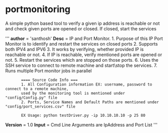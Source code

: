 # portmonitoring
A simple python based tool to verify a given ip address is reachable or not and check given ports are opened or closed. If closed, start the services

'''
__author__ = 'santhosh'
__Desc__ = IP and Port Monitor.
           1. Purpose of this IP Port Monitor is to identify and restart the 
              services on closed ports
           2. Supports both IPV4 and IPV6
           3. It works by verifying, whether provided IP is reachable or not.
           4. If IP is reachable, verify mentioned ports are opened or not.
           5. Restart the services which are stopped on those ports.
           6. Uses the SSH service to connect to remote machine and start\stop the services.
           7. Runs multiple Port monitor jobs in parallel
           
           ==== Source Code Info ===
           1. All Configuration information EX: username, password to connect to a remote machine,
           used by the monitoring tool is mentioned under "config/Config.py" file
           2. Ports, Service Names and Default Paths are mentioned under "config/port_services.csv" file

           EX Usage: python testDriver.py -ip 10.10.10.10 -p 25 80
__Version__ = 1.0
__Input__ =  Cmd Line Arguments are IpAddress and Port List
'''
